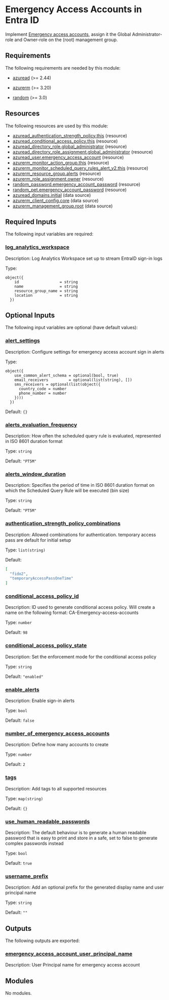 <!-- BEGIN_TF_DOCS -->
# Emergency Access Accounts in Entra ID

Implement [Emergency access accounts](https://docs.microsoft.com/en-us/azure/active-directory/roles/security-emergency-access), assign it the Global Administrator-role and Owner-role on the (root) management group.

<!-- markdownlint-disable MD033 -->
## Requirements

The following requirements are needed by this module:

- <a name="requirement_azuread"></a> [azuread](#requirement\_azuread) (>= 2.44)

- <a name="requirement_azurerm"></a> [azurerm](#requirement\_azurerm) (>= 3.20)

- <a name="requirement_random"></a> [random](#requirement\_random) (>= 3.0)

## Resources

The following resources are used by this module:

- [azuread_authentication_strength_policy.this](https://registry.terraform.io/providers/hashicorp/azuread/latest/docs/resources/authentication_strength_policy) (resource)
- [azuread_conditional_access_policy.this](https://registry.terraform.io/providers/hashicorp/azuread/latest/docs/resources/conditional_access_policy) (resource)
- [azuread_directory_role.global_administrator](https://registry.terraform.io/providers/hashicorp/azuread/latest/docs/resources/directory_role) (resource)
- [azuread_directory_role_assignment.global_administrator](https://registry.terraform.io/providers/hashicorp/azuread/latest/docs/resources/directory_role_assignment) (resource)
- [azuread_user.emergency_access_account](https://registry.terraform.io/providers/hashicorp/azuread/latest/docs/resources/user) (resource)
- [azurerm_monitor_action_group.this](https://registry.terraform.io/providers/hashicorp/azurerm/latest/docs/resources/monitor_action_group) (resource)
- [azurerm_monitor_scheduled_query_rules_alert_v2.this](https://registry.terraform.io/providers/hashicorp/azurerm/latest/docs/resources/monitor_scheduled_query_rules_alert_v2) (resource)
- [azurerm_resource_group.alerts](https://registry.terraform.io/providers/hashicorp/azurerm/latest/docs/resources/resource_group) (resource)
- [azurerm_role_assignment.owner](https://registry.terraform.io/providers/hashicorp/azurerm/latest/docs/resources/role_assignment) (resource)
- [random_password.emergency_account_password](https://registry.terraform.io/providers/hashicorp/random/latest/docs/resources/password) (resource)
- [random_pet.emergency_account_password](https://registry.terraform.io/providers/hashicorp/random/latest/docs/resources/pet) (resource)
- [azuread_domains.initial](https://registry.terraform.io/providers/hashicorp/azuread/latest/docs/data-sources/domains) (data source)
- [azurerm_client_config.core](https://registry.terraform.io/providers/hashicorp/azurerm/latest/docs/data-sources/client_config) (data source)
- [azurerm_management_group.root](https://registry.terraform.io/providers/hashicorp/azurerm/latest/docs/data-sources/management_group) (data source)

<!-- markdownlint-disable MD013 -->
## Required Inputs

The following input variables are required:

### <a name="input_log_analytics_workspace"></a> [log\_analytics\_workspace](#input\_log\_analytics\_workspace)

Description: Log Analytics Workspace set up to stream EntraID sign-in logs

Type:

```hcl
object({
    id                  = string
    name                = string
    resource_group_name = string
    location            = string
  })
```

## Optional Inputs

The following input variables are optional (have default values):

### <a name="input_alert_settings"></a> [alert\_settings](#input\_alert\_settings)

Description: Configure settings for emergency access account sign in alerts

Type:

```hcl
object({
    use_common_alert_schema = optional(bool, true)
    email_receivers         = optional(list(string), [])
    sms_receivers = optional(list(object({
      country_code = number
      phone_number = number
    })))
  })
```

Default: `{}`

### <a name="input_alerts_evaluation_frequency"></a> [alerts\_evaluation\_frequency](#input\_alerts\_evaluation\_frequency)

Description: How often the scheduled query rule is evaluated, represented in ISO 8601 duration format

Type: `string`

Default: `"PT5M"`

### <a name="input_alerts_window_duration"></a> [alerts\_window\_duration](#input\_alerts\_window\_duration)

Description: Specifies the period of time in ISO 8601 duration format on which the Scheduled Query Rule will be executed (bin size)

Type: `string`

Default: `"PT5M"`

### <a name="input_authentication_strength_policy_combinations"></a> [authentication\_strength\_policy\_combinations](#input\_authentication\_strength\_policy\_combinations)

Description: Allowed combinations for authentication. temporary access pass are default for initial setup

Type: `list(string)`

Default:

```json
[
  "fido2",
  "temporaryAccessPassOneTime"
]
```

### <a name="input_conditional_access_policy_id"></a> [conditional\_access\_policy\_id](#input\_conditional\_access\_policy\_id)

Description: ID used to generate conditional access policy. Will create a name on the following format: CA<ID>-Emergency-access-accounts

Type: `number`

Default: `98`

### <a name="input_conditional_access_policy_state"></a> [conditional\_access\_policy\_state](#input\_conditional\_access\_policy\_state)

Description: Set the enforcement mode for the conditional access policy

Type: `string`

Default: `"enabled"`

### <a name="input_enable_alerts"></a> [enable\_alerts](#input\_enable\_alerts)

Description: Enable sign-in alerts

Type: `bool`

Default: `false`

### <a name="input_number_of_emergency_access_accounts"></a> [number\_of\_emergency\_access\_accounts](#input\_number\_of\_emergency\_access\_accounts)

Description: Define how many accounts to create

Type: `number`

Default: `2`

### <a name="input_tags"></a> [tags](#input\_tags)

Description: Add tags to all supported resources

Type: `map(string)`

Default: `{}`

### <a name="input_use_human_readable_passwords"></a> [use\_human\_readable\_passwords](#input\_use\_human\_readable\_passwords)

Description: The default behaviour is to generate a human readable password that is easy to print and store in a safe, set to false to generate complex passwords instead

Type: `bool`

Default: `true`

### <a name="input_username_prefix"></a> [username\_prefix](#input\_username\_prefix)

Description: Add an optional prefix for the generated display name and user principal name

Type: `string`

Default: `""`

## Outputs

The following outputs are exported:

### <a name="output_emergency_access_account_user_principal_name"></a> [emergency\_access\_account\_user\_principal\_name](#output\_emergency\_access\_account\_user\_principal\_name)

Description: User Principal name for emergency access account

## Modules

No modules.
<!-- END_TF_DOCS -->